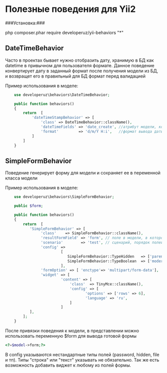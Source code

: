 Полезные поведения для Yii2
=============

###Установка:###

php composer.phar require developeruz/yii-behaviors "*"

DateTimeBehavior
-------------

Часто в проектах бывает нужно отобразить дату, хранимую в БД как datetime в привычном для пользователя формате.
Данное поведение конвертирует дату в заданный формат после получения модели из БД, и возвращет его в правильный для БД формат перед валидацией

Пример использования в моделе:
```php
    use developeruz\behaviors\DateTimeBehavior;

    public function behaviors()
    {
        return  [
            'dateTimeStampBehavior' => [
                'class' => DateTimeBehavior::className(),
                'dateTimeFields' => 'date_create', //атрибут модели, который будем менять
                'format'         => 'd/m/Y H:i',   //формат вывода даты для пользователя
            ]
        ]
    }
```

SimpleFormBehavior
-------------

Поведение генерирует форму для модели и сохраняет ее в переменной класса модели

Пример использования в моделе:
```php
    use developeruz\behaviors\SimpleFormBehavior;

    public $form;

    public function behaviors()
    {
        return  [
           'SimpleFormBehavior' => [
                'class'    => SimpleFormBehavior::className(),
                'resultFormField' => 'form', // поле в модели, в котором хранится готовая форма
                'scenario'        => 'test', // сценарий, порядок полей в форме будет соотвествовать порядку перечисления полей в сценарии
                'config' =>
                         [
                            SimpleFormBehavior::TypeHidden   => ['parent_id'],
                            SimpleFormBehavior::TypeBoolean  => ['moderation'],
                         ],
                'formOption' => [ 'enctype'=> 'multipart/form-data'],
                'widget' => [
                         'content' => [
                             'class'  => TinyMce::className(),
                             'config' => [
                                    'options' => ['rows' => 6],
                                    'language' => 'ru',
                             ]
                         ]
           ],
        ];
    }
```
После привязки поведения к модели, в представлении можно использовать переменную $form для вывода готовой формы

```php
<?=$model->form;?>
```

В config указываются нестандартные типы полей (password, hidden, file и тп). Типы "строка" или "текст" указывать не обязательно.
Так же есть возможность добавить виджет к любому из полей формы.

